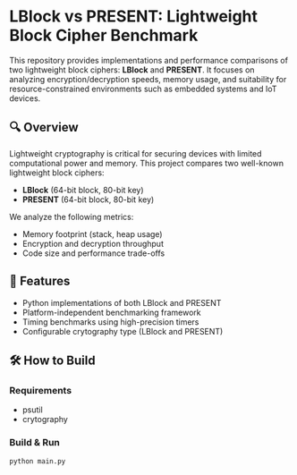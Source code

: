 # LBlock vs PRESENT: Lightweight Block Cipher Benchmark

This repository provides implementations and performance comparisons of two lightweight block ciphers: **LBlock** and **PRESENT**. It focuses on analyzing encryption/decryption speeds, memory usage, and suitability for resource-constrained environments such as embedded systems and IoT devices.

## 🔍 Overview

Lightweight cryptography is critical for securing devices with limited computational power and memory. This project compares two well-known lightweight block ciphers:

- **LBlock** (64-bit block, 80-bit key)
- **PRESENT** (64-bit block, 80-bit key)

We analyze the following metrics:

- Memory footprint (stack, heap usage)
- Encryption and decryption throughput
- Code size and performance trade-offs

## 🚀 Features

- Python implementations of both LBlock and PRESENT
- Platform-independent benchmarking framework
- Timing benchmarks using high-precision timers
- Configurable crytography type (LBlock and PRESENT)

## 🛠️ How to Build

### Requirements

- psutil
- crytography

### Build & Run

```bash
python main.py
